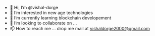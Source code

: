 - 👋 Hi, I’m @vishal-dorge
- 👀 I’m interested in new age technologies
- 🌱 I’m currently learning blockchain developement
- 💞️ I’m looking to collaborate on ...
- 📫 How to reach me ... drop me mail at vishaldorge2000@gmail.com

<!---
vishal-dorge/vishal-dorge is a ✨ special ✨ repository because its `README.md` (this file) appears on your GitHub profile.
You can click the Preview link to take a look at your changes.
--->
